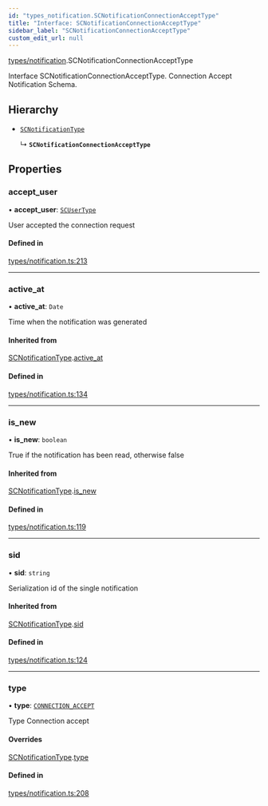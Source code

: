 ```yaml
---
id: "types_notification.SCNotificationConnectionAcceptType"
title: "Interface: SCNotificationConnectionAcceptType"
sidebar_label: "SCNotificationConnectionAcceptType"
custom_edit_url: null
---
```


[types/notification](../modules/types_notification).SCNotificationConnectionAcceptType

Interface SCNotificationConnectionAcceptType.
Connection Accept Notification Schema.

## Hierarchy

- [`SCNotificationType`](types_notification.SCNotificationType)

  ↳ **`SCNotificationConnectionAcceptType`**

## Properties

### accept\_user

• **accept\_user**: [`SCUserType`](types_user.SCUserType)

User accepted the connection request

#### Defined in

[types/notification.ts:213](https://github.com/selfcommunity/community-ui/blob/7f26f69/packages/sc-core/src/types/notification.ts#L213)

___

### active\_at

• **active\_at**: `Date`

Time when the notification was generated

#### Inherited from

[SCNotificationType](types_notification.SCNotificationType).[active_at](types_notification.SCNotificationType#active_at)

#### Defined in

[types/notification.ts:134](https://github.com/selfcommunity/community-ui/blob/7f26f69/packages/sc-core/src/types/notification.ts#L134)

___

### is\_new

• **is\_new**: `boolean`

True if the notification has been read, otherwise false

#### Inherited from

[SCNotificationType](types_notification.SCNotificationType).[is_new](types_notification.SCNotificationType#is_new)

#### Defined in

[types/notification.ts:119](https://github.com/selfcommunity/community-ui/blob/7f26f69/packages/sc-core/src/types/notification.ts#L119)

___

### sid

• **sid**: `string`

Serialization id of the single notification

#### Inherited from

[SCNotificationType](types_notification.SCNotificationType).[sid](types_notification.SCNotificationType#sid)

#### Defined in

[types/notification.ts:124](https://github.com/selfcommunity/community-ui/blob/7f26f69/packages/sc-core/src/types/notification.ts#L124)

___

### type

• **type**: [`CONNECTION_ACCEPT`](../enums/types_notification.SCNotificationTypologyType#connection_accept)

Type Connection accept

#### Overrides

[SCNotificationType](types_notification.SCNotificationType).[type](types_notification.SCNotificationType#type)

#### Defined in

[types/notification.ts:208](https://github.com/selfcommunity/community-ui/blob/7f26f69/packages/sc-core/src/types/notification.ts#L208)
